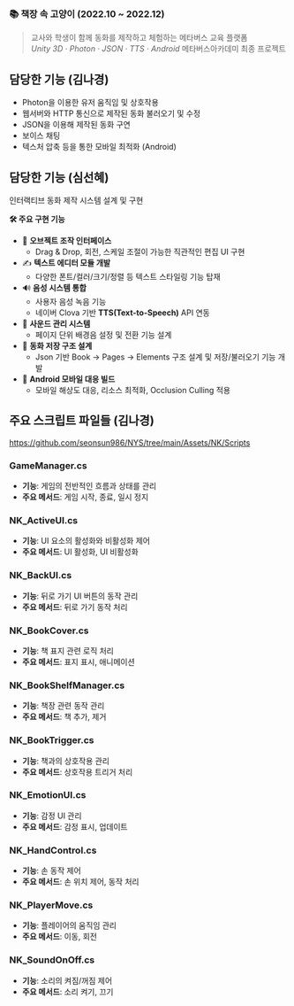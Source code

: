 ### 📚 책장 속 고양이 (2022.10 ~ 2022.12)

> 교사와 학생이 함께 동화를 제작하고 체험하는 메타버스 교육 플랫폼  
> _Unity 3D · Photon · JSON · TTS · Android_
> 메타버스아카데미 최종 프로젝트

## 담당한 기능 (김나경)
- Photon을 이용한 유저 움직임 및 상호작용
- 웹서버와 HTTP 통신으로 제작된 동화 불러오기 및 수정
- JSON을 이용해 제작된 동화 구연
- 보이스 채팅
- 텍스처 압축 등을 통한 모바일 최적화 (Android)


## 담당한 기능 (심선혜)
인터랙티브 동화 제작 시스템 설계 및 구현

**🛠 주요 구현 기능**
- 🧩 **오브젝트 조작 인터페이스**  
  - Drag & Drop, 회전, 스케일 조절이 가능한 직관적인 편집 UI 구현  
- ✍️ **텍스트 에디터 모듈 개발**  
  - 다양한 폰트/컬러/크기/정렬 등 텍스트 스타일링 기능 탑재  
- 🔊 **음성 시스템 통합**  
  - 사용자 음성 녹음 기능  
  - 네이버 Clova 기반 **TTS(Text-to-Speech)** API 연동  
- 🎼 **사운드 관리 시스템**  
  - 페이지 단위 배경음 설정 및 전환 기능 설계  
- 💾 **동화 저장 구조 설계**  
  - Json 기반 Book → Pages → Elements 구조 설계 및 저장/불러오기 기능 개발  
- 📱 **Android 모바일 대응 빌드**  
  - 모바일 해상도 대응, 리소스 최적화, Occlusion Culling 적용


## 주요 스크립트 파일들 (김나경)
https://github.com/seonsun986/NYS/tree/main/Assets/NK/Scripts
### GameManager.cs
- **기능**: 게임의 전반적인 흐름과 상태를 관리
- **주요 메서드**: 게임 시작, 종료, 일시 정지

### NK_ActiveUI.cs
- **기능**: UI 요소의 활성화와 비활성화 제어
- **주요 메서드**: UI 활성화, UI 비활성화

### NK_BackUI.cs
- **기능**: 뒤로 가기 UI 버튼의 동작 관리
- **주요 메서드**: 뒤로 가기 동작 처리

### NK_BookCover.cs
- **기능**: 책 표지 관련 로직 처리
- **주요 메서드**: 표지 표시, 애니메이션

### NK_BookShelfManager.cs
- **기능**: 책장 관련 동작 관리
- **주요 메서드**: 책 추가, 제거

### NK_BookTrigger.cs
- **기능**: 책과의 상호작용 관리
- **주요 메서드**: 상호작용 트리거 처리

### NK_EmotionUI.cs
- **기능**: 감정 UI 관리
- **주요 메서드**: 감정 표시, 업데이트

### NK_HandControl.cs
- **기능**: 손 동작 제어
- **주요 메서드**: 손 위치 제어, 동작 처리

### NK_PlayerMove.cs
- **기능**: 플레이어의 움직임 관리
- **주요 메서드**: 이동, 회전

### NK_SoundOnOff.cs
- **기능**: 소리의 켜짐/꺼짐 제어
- **주요 메서드**: 소리 켜기, 끄기
